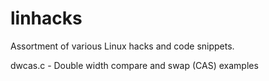 linhacks
========

Assortment of various Linux hacks and code snippets.

 dwcas.c - Double width compare and swap (CAS) examples
